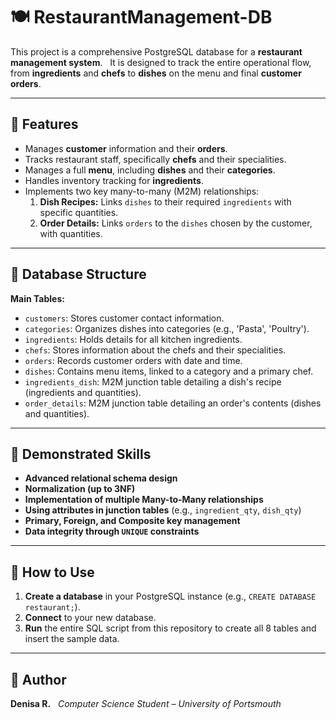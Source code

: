   # 🍽️ RestaurantManagement-DB

This project is a comprehensive PostgreSQL database for a **restaurant management system**.  
It is designed to track the entire operational flow, from **ingredients** and **chefs** to **dishes** on the menu and final **customer orders**.

---

## 📘 Features
- Manages **customer** information and their **orders**.
- Tracks restaurant staff, specifically **chefs** and their specialities.
- Manages a full **menu**, including **dishes** and their **categories**.
- Handles inventory tracking for **ingredients**.
- Implements two key many-to-many (M2M) relationships:
    1.  **Dish Recipes:** Links `dishes` to their required `ingredients` with specific quantities.
    2.  **Order Details:** Links `orders` to the `dishes` chosen by the customer, with quantities.

---

## 🧱 Database Structure
**Main Tables:**
- `customers`: Stores customer contact information.
- `categories`: Organizes dishes into categories (e.g., 'Pasta', 'Poultry').
- `ingredients`: Holds details for all kitchen ingredients.
- `chefs`: Stores information about the chefs and their specialities.
- `orders`: Records customer orders with date and time.
- `dishes`: Contains menu items, linked to a category and a primary chef.
- `ingredients_dish`: M2M junction table detailing a dish's recipe (ingredients and quantities).
- `order_details`: M2M junction table detailing an order's contents (dishes and quantities).

---

## 🧠 Demonstrated Skills
- **Advanced relational schema design**
- **Normalization (up to 3NF)**
- **Implementation of multiple Many-to-Many relationships**
- **Using attributes in junction tables** (e.g., `ingredient_qty`, `dish_qty`)
- **Primary, Foreign, and Composite key management**
- **Data integrity through `UNIQUE` constraints**

---

## 🚀 How to Use
1.  **Create a database** in your PostgreSQL instance (e.g., `CREATE DATABASE restaurant;`).
2.  **Connect** to your new database.
3.  **Run** the entire SQL script from this repository to create all 8 tables and insert the sample data.

---

## 📩 Author
**Denisa R.**  
*Computer Science Student – University of Portsmouth*